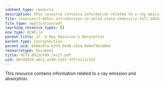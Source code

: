 ```yaml
---
content_type: resource
description: This resource contains information related to x-ray emission and absorption.
file: /courses/3-091sc-introduction-to-solid-state-chemistry-fall-2010/dbfd392946c1a198155f3ffc3111c325_MIT3_091SCF09_lec17.pdf
file_type: application/pdf
learning_resource_types: []
ocw_type: OCWFile
parent_title: 17. X-Ray Emission & Absorption
parent_type: CourseSection
parent_uid: e504c6fa-63f4-b438-cb24-0e0ef9bc60eb
resourcetype: Document
title: MIT3_091SCF09_lec17.pdf
uid: dbfd3929-46c1-a198-155f-3ffc3111c325
---
```

This resource contains information related to x-ray emission and absorption.

